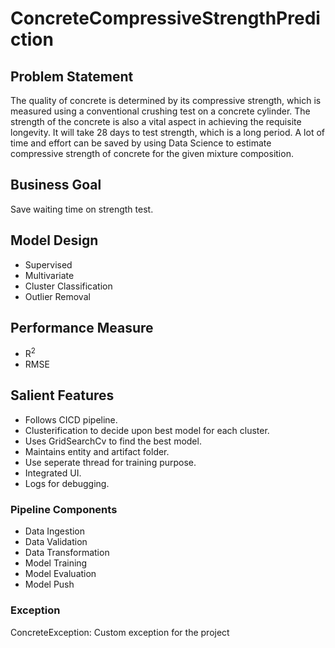 # ConcreteCompressiveStrengthPrediction

## Problem Statement

The quality of concrete is determined by its compressive strength, which is measured using a conventional crushing test on a concrete cylinder. The strength of the concrete is also a vital aspect in achieving the requisite longevity. It will take 28 days to test strength, which is a long period. A lot of time and effort can be saved by using Data Science to estimate compressive strength of concrete for the given mixture composition.

## Business Goal

Save waiting time on strength test. 

## Model Design

* Supervised 
* Multivariate 
* Cluster Classification
* Outlier Removal

## Performance Measure

* R<sup>2
* RMSE

## Salient Features

* Follows CICD pipeline.
* Clusterification to decide upon best model for each cluster.
* Uses GridSearchCv to find the best model.
* Maintains entity and artifact folder.
* Use seperate thread for training purpose.
* Integrated UI.
* Logs for debugging.

### Pipeline Components

* Data Ingestion
* Data Validation
* Data Transformation
* Model Training
* Model Evaluation
* Model Push

### Exception
ConcreteException: Custom exception for the project




